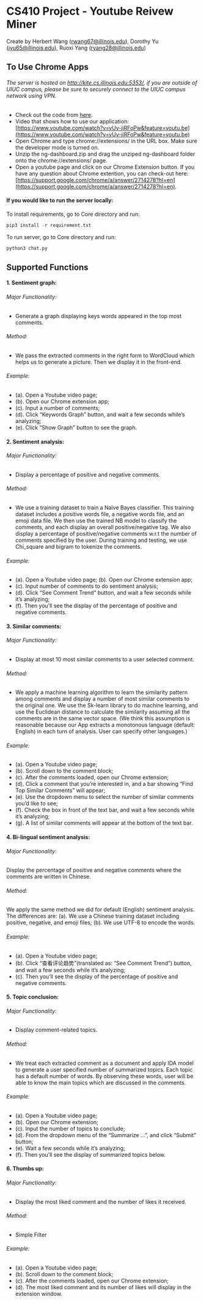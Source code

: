 # CS410 Project - Youtube Reivew Miner
Create by Herbert Wang (rwang67@illinois.edu), Dorothy Yu (jyu65@illinois.edu), Ruoxi Yang (ryang28@illinois.edu)

## To Use Chrome Apps
###### The server is hosted on http://kite.cs.illinois.edu:5353/, if you are outside of UIUC campus, please be sure to securely connect to the UIUC campus network using VPN.
+ Check out the code from [here](https://github.com/herbherbherb/CS410_project).
+ Video that shows how to use our application: [https://www.youtube.com/watch?v=yUv-jiRFoPw&feature=youtu.be](https://www.youtube.com/watch?v=yUv-jiRFoPw&feature=youtu.be)
+ Open Chrome and type chrome://extensions/ in the URL box. Make sure the developer mode is turned on. 
+ Unzip the ng-dashboard.zip and drag the unziped ng-dashboard folder onto the chrome://extensions/ page. 
+ Open a youtube page and click on our Chrome Extension button. If you have any question about Chrome extention, you can check-out here: [https://support.google.com/chrome/a/answer/2714278?hl=en](https://support.google.com/chrome/a/answer/2714278?hl=en).


#### If you would like to run the server locally:
To install requirements, go to Core directory and run:
```python
pip3 install -r requirement.txt
```
To run server, go to Core directory and run: 
```python
python3 chat.py
```
## Supported Functions
#### 1.	Sentiment graph:
###### Major Functionality: 
- Generate a graph displaying keys words appeared in the top most comments.
###### Method: 
- We pass the extracted comments in the right form to WordCloud which helps us to generate a picture. Then we display it in the front-end.
###### Example:
- (a). Open a Youtube video page;
- (b). Open our Chrome extension app;
- (c). Input a number of comments;
- (d). Click “Keywords Graph” button, and wait a few seconds while’s analyzing;
- (e). Click “Show Graph” button to see the graph.

#### 2.	Sentiment analysis:
###### Major Functionality: 
- Display a percentage of positive and negative comments.
###### Method: 
- We use a training dataset to train a Naïve Bayes classifier. This training dataset includes a positive words file, a negative words file, and an emoji data file. We then use the trained NB model to classify the comments, and each display an overall positive/negative tag. We also display a percentage of positive/negative comments w.r.t the number of comments specified by the user. During training and testing, we use Chi_square and bigram to tokenize the comments.
###### Example:
- (a). Open a Youtube video page;
       (b). Open our Chrome extension app;
- (c). Input number of comments to do sentiment analysis;
- (d). Click “See Comment Trend” button, and wait a few seconds while it’s analyzing;
- (f). Then you’ll see the display of the percentage of positive and negative comments.

#### 3.	Similar comments:
###### Major Functionality: 
- Display at most 10 most similar comments to a user selected comment.
###### Method: 
- We apply a machine learning algorithm to learn the similarity pattern among comments and display a number of most similar comments to the original one. We use the Sk-learn library to do machine learning, and use the Euclidean distance to calculate the similarity assuming all the comments are in the same vector space. (We think this assumption is reasonable because our App extracts a monotonous language (default: English) in each turn of analysis. User can specify other languages.)
###### Example:
- (a). Open a Youtube video page;
- (b). Scroll down to the comment block;
- (c). After the comments loaded, open our Chrome extension;
- (d). Click a comment that you’re interested in, and a bar showing “Find Top Similar Comments” will appear;
- (e). Use the dropdown menu to select the number of similar comments you’d like to see;
- (f). Check the box in front of the text bar, and wait a few seconds while it’s analyzing;
- (g). A list of similar comments will appear at the bottom of the text bar.

#### 4.	Bi-lingual sentiment analysis:
###### Major Functionality: 
Display the percentage of positive and negative comments where the comments are written in Chinese.
###### Method: 
We apply the same method we did for default (English) sentiment analysis. The differences are: (a). We use a Chinese training dataset including positive, negative, and emoji files; (b). We use UTF-8 to encode the words.
###### Example:
- (a). Open a Youtube video page;
- (b). Click “查看评论趋势”(translated as: “See Comment Trend”) button, and wait a few seconds while it’s analyzing;
- (c). Then you’ll see the display of the percentage of positive and negative comments.

#### 5.	Topic conclusion: 
###### Major Functionality: 
- Display comment-related topics.
###### Method: 
- We treat each extracted comment as a document and apply IDA model to generate a user specified number of summarized topics. Each topic has a default number of words. By observing these words, user will be able to know the main topics which are discussed in the comments.
###### Example:
- (a). Open a Youtube video page;
- (b). Open our Chrome extension;
- (c). Input the number of topics to conclude;
- (d). From the dropdown menu of the “Summarize …”, and click “Submit” button;
- (e). Wait a few seconds while it’s analyzing;
- (f). Then you’ll see the display of summarized topics below.

#### 6.	Thumbs up:
###### Major Functionality: 
- Display the most liked comment and the number of likes it received.
###### Method: 
- Simple Filter
###### Example:
- (a). Open a Youtube video page;
- (b). Scroll down to the comment block;
- (c). After the comments loaded, open our Chrome extension;
- (d). The most liked comment and its number of likes will display in the extension window.

